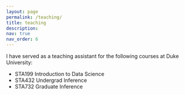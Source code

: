 ```yaml
---
layout: page
permalink: /teaching/
title: teaching
description: 
nav: true
nav_order: 6
---
```


I have served as a teaching assistant for the following courses at Duke University:

- STA199 Introduction to Data Science
- STA432 Undergrad Inference
- STA732 Graduate Inference